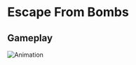 # Escape From Bombs

## Gameplay

![Animation](https://github.com/user-attachments/assets/6d2a3151-5812-4c51-b0c5-4f3dda1182ae)

